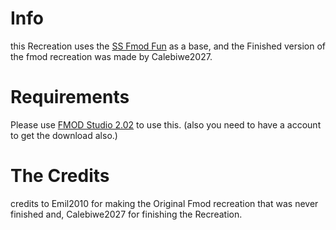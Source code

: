 # Info
this Recreation uses the [SS Fmod Fun](https://github.com/Emil2010/Sugary-Spire-Fmod-Fun) as a base, and the Finished version of the fmod recreation was made by Calebiwe2027. 
# Requirements 
Please use [FMOD Studio 2.02](https://www.fmod.com/download#fmodstudio) to use this. (also you need to have a account to get the download also.)
#  The Credits
credits to Emil2010 for making the Original Fmod recreation that was never finished and,
Calebiwe2027 for finishing the Recreation.

